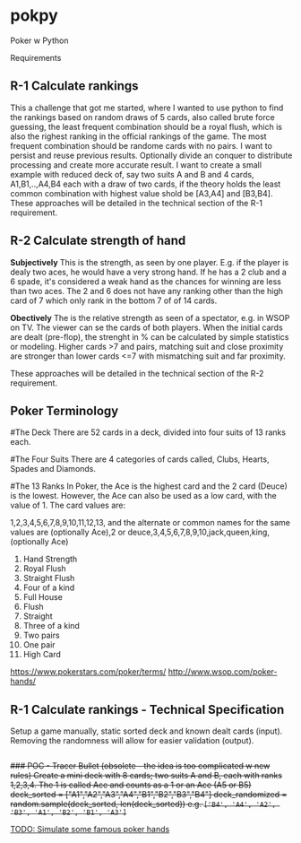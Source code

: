 # pokpy
Poker w Python

Requirements 

## R-1 Calculate rankings
This a challenge that got me started, where I wanted to use python to find the rankings based on random draws of 5 cards, also called brute force guessing, the least frequent combination should be a royal flush, which is also the righest ranking in the official rankings of the game. The most frequent combination should be randome cards with no pairs. I want to persist and reuse previous results. Optionally divide an conquer to distribute processing and create more accurate result. I want to create a small example with reduced deck of, say two suits A and B and 4 cards, A1,B1,..,A4,B4 each with a draw of two cards, if the theory holds the least common combination with highest value shold be [A3,A4] and [B3,B4]. These approaches will be detailed in the technical section of the R-1 requirement. 

## R-2 Calculate strength of hand

**Subjectively**
This is the strength, as seen by one player. E.g. if the player is dealy two aces, he would have a very strong hand. If he has a 2 club and a 6 spade, it's considered a weak hand as the chances for winning are less than two aces. The 2 and 6 does not have any ranking other than the high card of 7 which only rank in the bottom 7 of of 14 cards. 

**Obectively**
The is the relative strength as seen of a spectator, e.g. in WSOP on TV. The viewer can se the cards of both players. When the initial cards are dealt (pre-flop), the strenght in % can be calculated by simple statistics or modeling.  Higher cards >7 and pairs, matching suit and close proximity are stronger than lower cards <=7 with mismatching suit and far proximity. 

These approaches will be detailed in the technical section of the R-2 requirement. 

## Poker Terminology
#The Deck
There are 52 cards in a deck, divided into four suits of 13 ranks each. 

#The Four Suits
There are 4 categories of cards called, Clubs, Hearts, Spades and Diamonds. 

#The 13 Ranks
In Poker, the Ace is the highest card and the 2 card (Deuce) is the lowest. However, the Ace can also be used as a low card, with the value of 1. The card values are:

1,2,3,4,5,6,7,8,9,10,11,12,13, and the alternate or common names for the same values are
(optionally Ace),2 or deuce,3,4,5,6,7,8,9,10,jack,queen,king,(optionally Ace)

1) Hand Strength
2) Royal Flush
3) Straight Flush
4) Four of a kind
5) Full House
6) Flush
7) Straight
8) Three of a kind
9) Two pairs
10) One pair
11) High Card

https://www.pokerstars.com/poker/terms/
http://www.wsop.com/poker-hands/

## R-1 Calculate rankings - Technical Specification

Setup a game manually, static sorted deck and known dealt cards (input). 
Removing the randomness will allow for easier validation (output).

```

```

~~### POC - Tracer Bullet (obsolete - the idea is too complicated w new rules)
Create a mini deck with 8 cards; two suits A and B, each with ranks 1,2,3,4. The 1 is called Ace and counts as a 1 or an Ace (A5 or B5)
deck_sorted = ["A1","A2","A3","A4","B1","B2","B3","B4"]
deck_randomized = random.sample(deck_sorted, len(deck_sorted))
 e.g. ```['B4', 'A4', 'A2', 'B3', 'A1', 'B2', 'B1', 'A3']```~~


 [TODO: Simulate some famous poker hands](https://www.doverdowns.com/online-gaming/famous-poker-hands.php)




